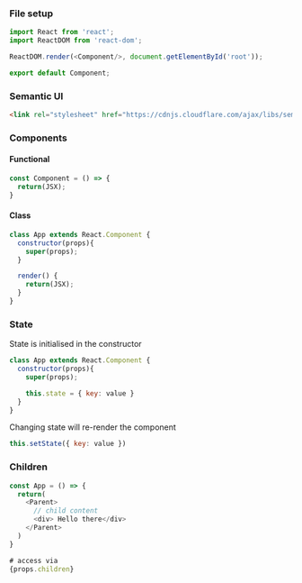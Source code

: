 ### File setup

```javascript
import React from 'react';
import ReactDOM from 'react-dom';

ReactDOM.render(<Component/>, document.getElementById('root'));

export default Component;
```

### Semantic UI
```html
<link rel="stylesheet" href="https://cdnjs.cloudflare.com/ajax/libs/semantic-ui/2.4.1/semantic.min.css" integrity="sha256-9mbkOfVho3ZPXfM7W8sV2SndrGDuh7wuyLjtsWeTI1Q=" crossorigin="anonymous" />
```

### Components

#### Functional
```javascript
const Component = () => {
  return(JSX);
}
```

#### Class
```javascript
class App extends React.Component {
  constructor(props){
    super(props);
  }

  render() {
    return(JSX);
  }
}
```

### State
State is initialised in the constructor
```javascript
class App extends React.Component {
  constructor(props){
    super(props);

    this.state = { key: value }
  }
}
```
Changing state will re-render the component
```javascript
this.setState({ key: value })
```

### Children

```javascript
const App = () => {
  return(
    <Parent>
      // child content
      <div> Hello there</div>
    </Parent>
  )
}

# access via
{props.children}
```
